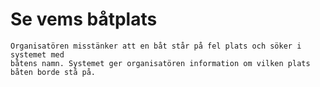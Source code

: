 # Se vems båtplats
    Organisatören misstänker att en båt står på fel plats och söker i systemet med
    båtens namn. Systemet ger organisatören information om vilken plats båten borde stå på.